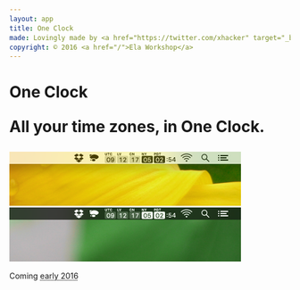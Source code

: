 ```yaml
---
layout: app
title: One Clock
made: Lovingly made by <a href="https://twitter.com/xhacker" target="_blank">@xhacker</a>
copyright: © 2016 <a href="/">Ela Workshop</a>
---
```


<h1>
    <p class="main">One Clock</p>
    <p class="sub">All your time zones, in One Clock.</p>
</h1>

<img class="screenshot" src="/images/oneclock/screenshot.png" alt="Screenshot" width="415">

<img class="screenshot" src="/images/oneclock/screenshot-dark.png" alt="Screenshot Dark" width="415">

<p class="coming">Coming <abbr title="I hope so! 😂">early 2016</abbr></p>
